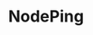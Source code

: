 ---
blog: http://blog.nodeping.com/
codehost: https://github.com/nodeping
facebook: https://www.facebook.com/nodeping
images:
- nodeping-ar21.svg
- nodeping-icon.svg
logohandle: nodeping
sort: nodeping
tags:
- monitoring
title: NodePing
twitter: https://x.com/nodeping
website: https://nodeping.com/
---